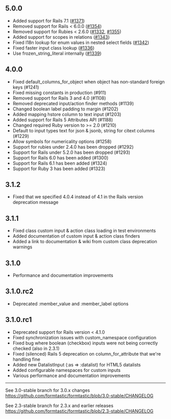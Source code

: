 ## 5.0.0

- Added support for Rails 7.1 ([#1371](https://github.com/formtastic/formtastic/pull/1371))
- Removed support for Rails < 6.0.0 ([#1354](https://github.com/formtastic/formtastic/pull/1354))
- Removed support for Rubies < 2.6.0 ([#1332](https://github.com/formtastic/formtastic/pull/1332), [#1355](https://github.com/formtastic/formtastic.git/pull/1355))
- Added support for scopes in relations ([#1343](https://github.com/formtastic/formtastic/pull/1343))
- Fixed I18n lookup for enum values in nested select fields ([#1342](https://github.com/formtastic/formtastic/pull/1342))
- Fixed faster input class lookup ([#1336](https://github.com/formtastic/formtastic/pull/1336))
- Use frozen_string_literal internally ([#1339](https://github.com/formtastic/formtastic/pull/1339))

## 4.0.0

- Fixed default_columns_for_object when object has non-standard foreign keys (#1241)
- Fixed missing constants in production (#911)
- Removed support for Rails 3 and 4.0 (#1108)
- Removed deprecated input/action finder methods (#1139)
- Changed boolean label padding to margin (#1202)
- Added mapping hstore column to text input (#1203)
- Added support for Rails 5 Attributes API (#1188)
- Changed required Ruby version to >= 2.0 (#1210)
- Default to input types text for json & jsonb, string for citext columns (#1229)
- Allow symbols for numericality options (#1258)
- Support for rubies under 2.4.0 has been dropped (#1292)
- Support for Rails under 5.2.0 has been dropped (#1293)
- Support for Rails 6.0 has been added (#1300)
- Support for Rails 6.1 has been added (#1324)
- Support for Ruby 3 has been added (#1323)

## 3.1.2

- Fixed that we specified 4.0.4 instead of 4.1 in the Rails version deprecation message

## 3.1.1

- Fixed class custom input & action class loading in test environments
- Added documentation of custom input & action class finders
- Added a link to documentation & wiki from custom class deprecation warnings

## 3.1.0

- Performance and documentation improvements

## 3.1.0.rc2

- Deprecated :member_value and :member_label options

## 3.1.0.rc1

- Deprecated support for Rails version < 4.1.0
- Fixed synchronization issues with custom_namespace configuration
- Fixed bug where boolean (checkbox) inputs were not being correctly checked (also in 2.3.1)
- Fixed (silenced) Rails 5 deprecation on column_for_attribute that we're handling fine
- Added new DatalistInput (:as => :datalist) for HTML5 datalists
- Added configurable namespaces for custom inputs
- Various performance and documentation improvements

---

See 3.0-stable branch for 3.0.x changes
https://github.com/formtastic/formtastic/blob/3.0-stable/CHANGELOG

See 2.3-stable branch for 2.3.x and earlier releases
https://github.com/formtastic/formtastic/blob/2.3-stable/CHANGELOG
